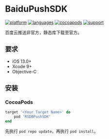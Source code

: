 # BaiduPushSDK

[![platform](https://img.shields.io/badge/platform-iOS-blue.svg?style=plastic)](#)
[![languages](https://img.shields.io/badge/language-objective--c-blue.svg)](#) 
[![cocoapods](https://img.shields.io/badge/cocoapods-supported-4BC51D.svg?style=plastic)](https://cocoapods.org/pods/RSDBPushSDK)
[![support](https://img.shields.io/badge/support-ios%2013%2B-orange.svg)](#) 

百度云推送非官方，静态库下载至官方。


## 要求

- iOS 13.0+
- Xcode 9+
- Objective-C

## 安装
### CocoaPods

```ruby
target '<Your Target Name>' do
    pod 'RSDBPushSDK'
end
```
先执行 `pod repo update`，再执行 `pod install`。
